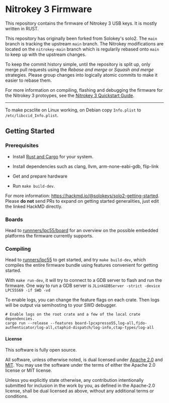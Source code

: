 # Nitrokey 3 Firmware

This repository contains the firmware of Nitrokey 3 USB keys. It is mostly written in RUST.

This repository has originally been forked from Solokey's solo2. The `main`
branch is tracking the upstream `main` branch. The Nitrokey modifications are
located on the `nitrokey-main` branch which is regularily rebased onto `main`
to keep up with the upstream changes.

To keep the commit history simple, until the repository is split up, only merge
pull requests using the *Rebase and merge* or *Squash and merge* strategies.
Please group changes into logically atomic commits to make it easier to rebase
them.

For more information on compiling, flashing and debugging the firmware for the
Nitrokey 3 protoypes, see the [Nitrokey 3 Quickstart
Guide](./nk3-quickstart.md).

----

To make pcsclite on Linux working, on Debian copy `Info.plist` to `/etc/libccid_Info.plist`.

[docs-image]: https://img.shields.io/badge/docs-book-green?style=flat-square
[docs-link]: https://solo-bee.netlify.com

## Getting Started

### Prerequisites

- Install [Rust and Cargo](https://www.rust-lang.org/tools/install) for your system.

- Install dependencies such as clang, llvm, arm-none-eabi-gdb, flip-link

- Get and prepare hardware

- Run `make build-dev`.

For more information: <https://hackmd.io/@solokeys/solo2-getting-started>.
Please **do not** send PRs to expand on getting started generalities, just edit the linked HackMD directly.


### Boards

Head to [runnners/lpc55/board](runners/lpc55/board) for an overview on the possible embedded platforms the firmware
currently supports.

### Compiling

Head to [runners/lpc55](runners/lpc55) to get started, and try `make build-dev`, which compiles
the entire firmware bundle using features convenient for getting started.

With `make run-dev`, it will try to connect to a GDB server to flash and run the firmware.
One way to run a GDB server is `JLinkGDBServer -strict -device LPC55S69 -if SWD -vd`

To enable logs, you can change the feature flags on each crate.  Then logs will be output via semihosting to your SWD debugger.
```
# Enable logs on the root crate and a few of the local crate dependencies.
cargo run --release --features board-lpcxpresso55,log-all,fido-authenticator/log-all,ctaphid-dispatch/log-info,ctap-types/log-all
```

#### License

This software is fully open source.

All software, unless otherwise noted, is dual licensed under [Apache 2.0](LICENSE-APACHE) and [MIT](LICENSE-MIT).
You may use the software under the terms of either the Apache 2.0 license or MIT license.

Unless you explicitly state otherwise, any contribution intentionally submitted for inclusion in the work by you, as defined in the Apache-2.0 license, shall be dual licensed as above, without any additional terms or conditions.

